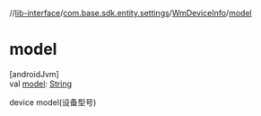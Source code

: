 //[lib-interface](../../../index.md)/[com.base.sdk.entity.settings](../index.md)/[WmDeviceInfo](index.md)/[model](model.md)

# model

[androidJvm]\
val [model](model.md): [String](https://kotlinlang.org/api/latest/jvm/stdlib/kotlin/-string/index.html)

device model(设备型号)
